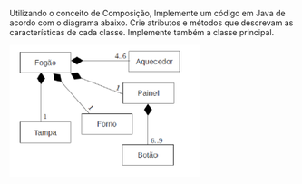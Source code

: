 Utilizando o conceito de Composição, Implemente um código em Java de
acordo com o diagrama abaixo. Crie atributos e métodos que descrevam as
características de cada classe. Implemente também a classe principal.

![Diagrama](diagrama.png)
